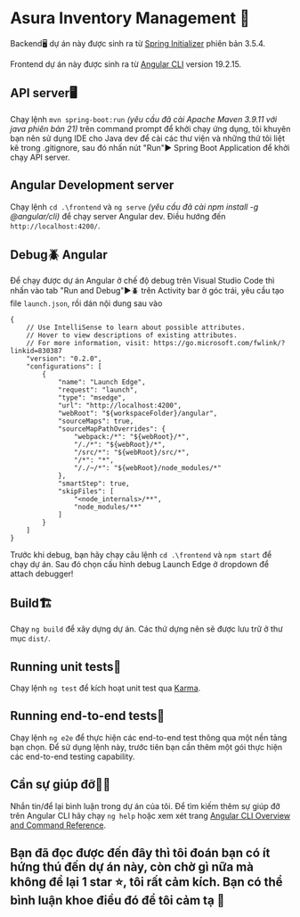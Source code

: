 # Asura Inventory Management 📂

Backend🖥️ dự án này được sinh ra từ [Spring Initializer](https://start.spring.io/index.html) phiên bản 3.5.4.

Frontend dự án này được sinh ra từ [Angular CLI](https://github.com/angular/angular-cli) version 19.2.15.

## API server🖥️

Chạy lệnh `mvn spring-boot:run` _(yêu cầu đã cài Apache Maven 3.9.11 với java phiên bản 21)_ trên command prompt để khởi chạy ứng dụng, 
tôi khuyên bạn nên sử dụng IDE cho Java dev để cài các thư viện và những thứ tôi liệt kê trong .gitignore, 
sau đó nhấn nút "Run"▶️ Spring Boot Application để khởi chạy API server.

## Angular Development server

Chạy lệnh `cd .\frontend` và `ng serve` _(yêu cầu đã cài npm install -g @angular/cli)_ để chạy server Angular dev. Điều hướng đến `http://localhost:4200/`.

## Debug🪲 Angular

Để chạy được dự án Angular ở chế độ debug trên Visual Studio Code thì nhấn vào tab "Run and Debug"▶️🪲 trên Activity bar ở góc trái, yêu cầu tạo file `launch.json`, rồi dán nội dung sau vào
```
{
    // Use IntelliSense to learn about possible attributes.
    // Hover to view descriptions of existing attributes.
    // For more information, visit: https://go.microsoft.com/fwlink/?linkid=830387
    "version": "0.2.0",
    "configurations": [
        {
            "name": "Launch Edge",
            "request": "launch",
            "type": "msedge",
            "url": "http://localhost:4200",
            "webRoot": "${workspaceFolder}/angular",
            "sourceMaps": true,
            "sourceMapPathOverrides": {
                "webpack:/*": "${webRoot}/*",
                "/./*": "${webRoot}/*",
                "/src/*": "${webRoot}/src/*",
                "/*": "*",
                "/./~/*": "${webRoot}/node_modules/*"
            },
            "smartStep": true,
            "skipFiles": [
                "<node_internals>/**",
                "node_modules/**"
            ]
        }
    ]
}
```
Trước khi debug, bạn hãy chạy câu lệnh `cd .\frontend` và `npm start` để chạy dự án.
Sau đó chọn cấu hình debug Launch Edge ở dropdown để attach debugger!

## Build🏗️

Chạy `ng build` để xây dựng dự án. Các thứ dựng nên sẽ được lưu trữ ở thư mục `dist/`.

## Running unit tests📝

Chạy lệnh `ng test` để kích hoạt unit test qua [Karma](https://karma-runner.github.io).

## Running end-to-end tests📝

Chạy lệnh `ng e2e` để thực hiện các end-to-end test thông qua một nền tảng bạn chọn. Để sử dụng lệnh này, trước tiên bạn cần thêm một gói thực hiện các end-to-end testing capability.

## Cần sự giúp đỡ😵‍💫

Nhắn tin/để lại bình luận trong dự án của tôi.
Để tìm kiếm thêm sự giúp đỡ trên Angular CLI hãy chạy `ng help` hoặc xem xét trang [Angular CLI Overview and Command Reference](https://angular.dev/tools/cli).

## Bạn đã đọc được đến đây thì tôi đoán bạn có ít hứng thú đến dự án này, còn chờ gì nữa mà không để lại 1 star ⭐, tôi rất cảm kích. Bạn có thể bình luận khoe điều đó để tôi cảm tạ 🫠
